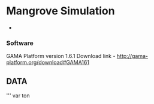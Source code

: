 # Mangrove Simulation
-

### Software
GAMA Platform version 1.6.1
Download link - http://gama-platform.org/download#GAMA161

## DATA
'''
var ton
